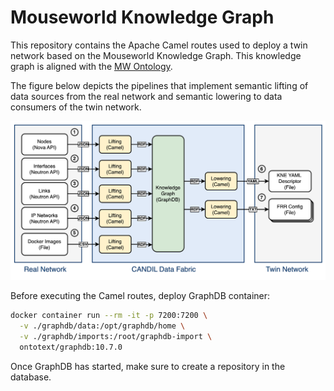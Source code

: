 # Mouseworld Knowledge Graph

This repository contains the Apache Camel routes used to deploy a twin network based on the Mouseworld Knowledge Graph. This knowledge graph is aligned with the [MW Ontology](https://github.com/Mouseworld-Lab/mouseworld-ontology).

The figure below depicts the pipelines that implement semantic lifting of data sources from the real network and semantic lowering to data consumers of the twin network.

![KG Pipelines](figures/figures-openstack.png)

Before executing the Camel routes, deploy GraphDB container:

```bash
docker container run --rm -it -p 7200:7200 \
  -v ./graphdb/data:/opt/graphdb/home \
  -v ./graphdb/imports:/root/graphdb-import \
  ontotext/graphdb:10.7.0
```

Once GraphDB has started, make sure to create a repository in the database.
